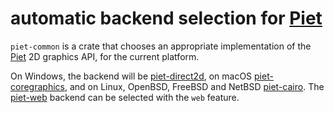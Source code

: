 # automatic backend selection for [Piet][]

`piet-common` is a crate that chooses an appropriate implementation of the
[Piet][] 2D graphics API, for the current platform.

On Windows, the backend will be [piet-direct2d][], on macOS
[piet-coregraphics][], and on Linux, OpenBSD, FreeBSD and NetBSD [piet-cairo][].
The [piet-web][] backend can be selected with the `web` feature.

[Piet]: https://crates.io/crates/piet
[piet-direct2d]: https://crates.io/crates/piet-direct2d
[piet-cairo]: https://crates.io/crates/piet-cairo
[piet-web]: https://crates.io/crates/piet-web
[piet-coregraphics]: https://crates.io/crates/piet-coregraphics
